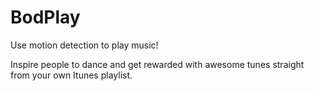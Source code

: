 # BodPlay

Use motion detection to play music!

Inspire people to dance and get rewarded with awesome tunes straight from your own Itunes playlist.


